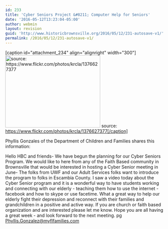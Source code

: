 ```yaml
---
id: 233
title: 'Cyber Seniors Project &#8211; Computer Help for Seniors'
date: '2016-05-12T13:23:04-05:00'
author: webmin
layout: revision
guid: 'http://www.historicbrownsville.org/2016/05/12/231-autosave-v1/'
permalink: /2016/05/12/231-autosave-v1/
---
```


[caption id="attachment_234" align="alignright" width="300"]<img class="size-medium wp-image-234" src="http://www.historicbrownsville.org/wp/wp-content/uploads/2016/05/Screen-Shot-2016-05-12-at-8.22.02-AM-300x228.png" alt="source: https://www.flickr.com/photos/krcla/1376627377" width="300" height="228" /> source: https://www.flickr.com/photos/krcla/1376627377[/caption]

Phyllis Gonzales of the Department of Children and Families shares this information:

Hello HBC and friends- We have begun the planning for our Cyber Seniors Program. We would like to here from any of the Faith Based community in Brownsville that would be interested in hosting a Cyber Senior meeting in June- The folks from UWF and our Adult Services folks want to introduce the program to folks in Escambia County. I saw a video today about the Cyber Senior program and it is a wonderful way to have students working and connecting with our elderly - teaching them how to use the internet - facebook and how to skype or use facetime. What a great way to help our elderly fight their depression and reconnect with their families and grandchildren in a positive and active way. If you are church or faith based organization and are interested please let me know. Hope you are all having a great week - and look forward to the next meeting. pg <a href="mailto:Phyllis.Gonzalez@myflfamilies.com">Phyllis.Gonzalez@myflfamilies.com</a>